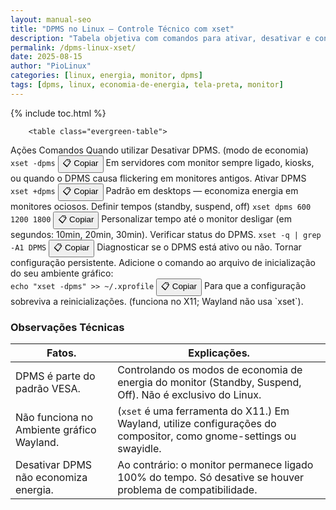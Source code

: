 ```yaml
---
layout: manual-seo
title: "DPMS no Linux – Controle Técnico com xset"
description: "Tabela objetiva com comandos para ativar, desativar e configurar DPMS via terminal — sem opiniões, só referência técnica."
permalink: /dpms-linux-xset/
date: 2025-08-15
author: "PioLinux"
categories: [linux, energia, monitor, dpms]
tags: [dpms, linux, economia-de-energia, tela-preta, monitor]
---
```



{% include toc.html %}



<section class="post-content">



                
        <table class="evergreen-table">
  <thead>
    <tr>
      <th>Ações</th>
      <th>Comandos</th>
      <th>Quando utilizar</th>
    </tr>
  </thead>
  <tbody>
    <tr>
      <td data-label="Ação">Desativar DPMS. (modo de economia)</td>
      <td data-label="Comando">
        <code>xset -dpms</code>
        <button class="copy-btn" data-command="xset -dpms">📋 Copiar</button>
      </td>
      <td data-label="Quando usar">Em servidores com monitor sempre ligado, kiosks, ou quando o DPMS causa flickering em monitores antigos.</td>
    </tr>
    <tr>
      <td data-label="Ação">Ativar DPMS</td>
      <td data-label="Comando">
        <code>xset +dpms</code>
        <button class="copy-btn" data-command="xset +dpms">📋 Copiar</button>
      </td>
      <td data-label="Quando usar">Padrão em desktops — economiza energia em monitores ociosos.</td>
    </tr>
    <tr>
      <td data-label="Ação">Definir tempos (standby, suspend, off)</td>
      <td data-label="Comando">
        <code>xset dpms 600 1200 1800</code>
        <button class="copy-btn" data-command="xset dpms 600 1200 1800">📋 Copiar</button>
      </td>
      <td data-label="Quando usar">Personalizar tempo até o monitor desligar (em segundos: 10min, 20min, 30min).</td>
    </tr>
    <tr>
      <td data-label="Ação">Verificar status do DPMS.</td>
      <td data-label="Comando">
        <code>xset -q | grep -A1 DPMS</code>
        <button class="copy-btn" data-command="xset -q | grep -A1 DPMS">📋 Copiar</button>
      </td>
      <td data-label="Quando usar">Diagnosticar se o DPMS está ativo ou não.</td>
    </tr>
    <tr>
      <td data-label="Ação">Tornar configuração persistente.</td>
      <td data-label="Comando">
        Adicione o comando ao arquivo de inicialização do seu ambiente gráfico:<br>
        <code>echo "xset -dpms" >> ~/.xprofile</code>
        <button class="copy-btn" data-command="echo &quot;xset -dpms&quot; >> ~/.xprofile">📋 Copiar</button>
      </td>
      <td data-label="Quando usar">Para que a configuração sobreviva a reinicializações. (funciona no X11; Wayland não usa `xset`).</td>
    </tr>
  </tbody>
</table>

<h3 id="observacoes">Observações Técnicas</h3>
<table class="evergreen-table">
  <thead>
    <tr>
      <th>Fatos.</th>
      <th>Explicações.</th>
    </tr>
  </thead>
  <tbody>
    <tr>
      <td data-label="Fato">DPMS é parte do padrão VESA.</td>
      <td data-label="Explicação">Controlando os modos de economia de energia do monitor (Standby, Suspend, Off). Não é exclusivo do Linux.</td>
    </tr>
    <tr>
      <td data-label="Fato">Não funciona no Ambiente gráfico Wayland.</td>
      <td data-label="Explicação">(<code>xset</code> é uma ferramenta 
      do X11.) Em Wayland, utilize configurações do compositor, como gnome-settings ou swayidle.</td>
    </tr>
    <tr>
      <td data-label="Fato">Desativar DPMS não economiza energia.</td>
      <td data-label="Explicação">Ao contrário: o monitor permanece ligado 100% do tempo. Só desative se houver problema de compatibilidade.</td>
    </tr>
  </tbody>
</table>
   
   </section>
  
  




